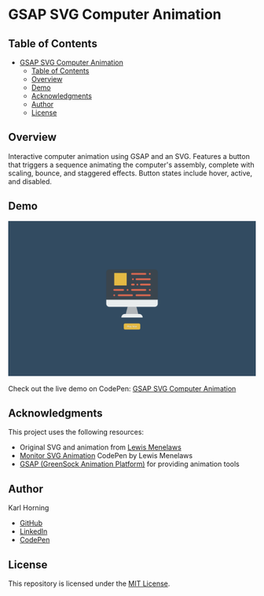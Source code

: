 # GSAP SVG Computer Animation

## Table of Contents

- [GSAP SVG Computer Animation](#gsap-svg-computer-animation)
  - [Table of Contents](#table-of-contents)
  - [Overview](#overview)
  - [Demo](#demo)
  - [Acknowledgments](#acknowledgments)
  - [Author](#author)
  - [License](#license)

## Overview

Interactive computer animation using GSAP and an SVG. Features a button that triggers a sequence animating the computer's assembly, complete with scaling, bounce, and staggered effects. Button states include hover, active, and disabled.

## Demo

![Preview Image](./src/img/preview.png)

Check out the live demo on CodePen: [GSAP SVG Computer Animation](https://codepen.io/karlhorning/pen/OJqNMVR)

## Acknowledgments

This project uses the following resources:

- Original SVG and animation from [Lewis Menelaws](https://medium.com/@LewisMenelaws/how-to-create-beautiful-svg-animations-easily-610eb2690ac3)
- [Monitor SVG Animation](https://codepen.io/lewismenelaws/pen/ypKjpd) CodePen by Lewis Menelaws
- [GSAP (GreenSock Animation Platform)](https://greensock.com/) for providing animation tools

## Author

Karl Horning

- [GitHub](https://github.com/Karl-Horning/)
- [LinkedIn](https://www.linkedin.com/in/karl-horning/)
- [CodePen](https://codepen.io/karlhorning)

## License

This repository is licensed under the [MIT License](LICENSE).
